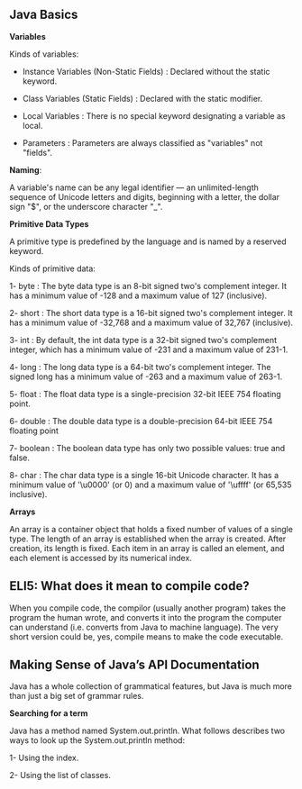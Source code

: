## Java Basics 

**Variables**

Kinds of variables:

- Instance Variables (Non-Static Fields) :  Declared without the static keyword.

- Class Variables (Static Fields) : Declared with the static modifier.

- Local Variables : There is no special keyword designating a variable as local.

- Parameters : Parameters are always classified as "variables" not "fields".


**Naming**:

A variable's name can be any legal identifier — an unlimited-length sequence of Unicode letters and digits, beginning with a letter, the dollar sign "$", or the underscore character "_". 

**Primitive Data Types**

A primitive type is predefined by the language and is named by a reserved keyword.

Kinds of primitive data:

1- byte : The byte data type is an 8-bit signed two's complement integer. It has a minimum value of -128 and a maximum value of 127 (inclusive).

2- short : The short data type is a 16-bit signed two's complement integer. It has a minimum value of -32,768 and a maximum value of 32,767 (inclusive). 

3- int : By default, the int data type is a 32-bit signed two's complement integer, which has a minimum value of -231 and a maximum value of 231-1.

4- long : The long data type is a 64-bit two's complement integer. The signed long has a minimum value of -263 and a maximum value of 263-1.

5- float : The float data type is a single-precision 32-bit IEEE 754 floating point. 

6- double : The double data type is a double-precision 64-bit IEEE 754 floating point

7- boolean : The boolean data type has only two possible values: true and false.

8- char : The char data type is a single 16-bit Unicode character. It has a minimum value of '\u0000' (or 0) and a maximum value of '\uffff' (or 65,535 inclusive).

**Arrays**

An array is a container object that holds a fixed number of values of a single type. The length of an array is established when the array is created. After creation, its length is fixed. Each item in an array is called an element, and each element is accessed by its numerical index.


## ELI5: What does it mean to compile code?

When you compile code, the compilor (usually another program) takes the program the human wrote, and converts it into the program the computer can understand (i.e. converts from Java to machine language). The very short version could be, yes, compile means to make the code executable.


## Making Sense of Java’s API Documentation

Java has a whole collection of grammatical features, but Java is much more than just a big set of grammar rules.

**Searching for a term**

Java has a method named System.out.println. What follows describes two ways to look up the System.out.println method:

1- Using the index.

2- Using the list of classes.
